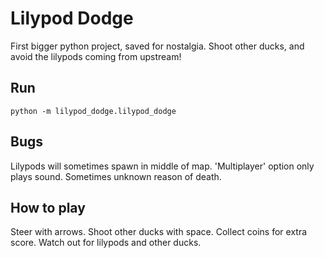 # Lilypod Dodge
First bigger python project, saved for nostalgia. Shoot other ducks, and avoid the lilypods coming from upstream!

## Run
`python -m lilypod_dodge.lilypod_dodge`

## Bugs
Lilypods will sometimes spawn in middle of map.
'Multiplayer' option only plays sound.
Sometimes unknown reason of death.

## How to play

Steer with arrows. Shoot other ducks with space. Collect coins for extra score. Watch out for lilypods and other ducks.

